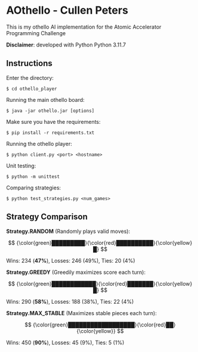 # AOthello - Cullen Peters
This is my othello AI implementation for the Atomic Accelerator Programming Challenge

**Disclaimer**: developed with Python Python 3.11.7

## Instructions

Enter the directory:

    $ cd othello_player

Running the main othello board:

    $ java -jar othello.jar [options]

Make sure you have the requirements:

    $ pip install -r requirements.txt

Running the othello player:

    $ python client.py <port> <hostname>

Unit testing:

    $ python -m unittest

Comparing strategies:

    $ python test_strategies.py <num_games>

## Strategy Comparison
**Strategy.RANDOM** (Randomly plays valid moves):

$$
{\color{green}█████████}{\color{red}██████████}{\color{yellow}█}
$$

Wins: 234 (**47%**),
Losses: 246 (49%),
Ties: 20 (4%)

**Strategy.GREEDY** (Greedily maximizes score each turn):

$$
{\color{green}████████████}{\color{red}███████}{\color{yellow}█}
$$

Wins: 290 (**58%**),
Losses: 188 (38%),
Ties: 22 (4%)

**Strategy.MAX_STABLE** (Maximizes stable pieces each turn):

$$
{\color{green}██████████████████}{\color{red}██}{\color{yellow}}
$$

Wins: 450 (**90%**),
Losses: 45 (9%),
Ties: 5 (1%)